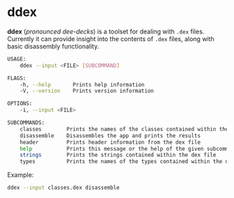 # ddex

**ddex** (_pronounced dee-decks_) is a toolset for dealing with `.dex` files. Currently it can provide insight into the contents of `.dex` files, along with basic disassembly functionality.

``` bash
USAGE:
    ddex --input <FILE> [SUBCOMMAND]

FLAGS:
    -h, --help       Prints help information
    -V, --version    Prints version information

OPTIONS:
    -i, --input <FILE>

SUBCOMMANDS:
    classes        Prints the names of the classes contained within the dex file
    disassemble    Disassembles the app and prints the results
    header         Prints header information from the dex file
    help           Prints this message or the help of the given subcommand(s)
    strings        Prints the strings contained within the dex file
    types          Prints the names of the types contained within the dex file
```

Example:
```bash
ddex --input classes.dex disassemble
```